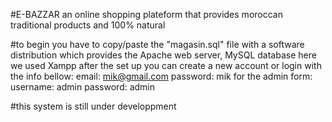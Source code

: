 #E-BAZZAR an online shopping plateform that provides moroccan traditional products and 100% natural

#to begin you have to copy/paste the "magasin.sql" file with a software distribution which provides the Apache web server, MySQL database
here we used Xampp
after the set up
you can create a new account or login with the info bellow:
email: mik@gmail.com
password: mik
for the admin form:
username: admin
password: admin

#this system is still under developpment

